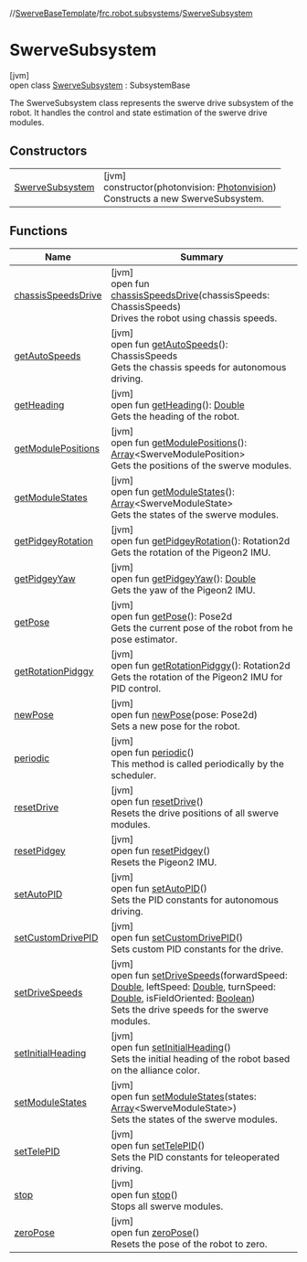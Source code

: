 //[SwerveBaseTemplate](../../../index.md)/[frc.robot.subsystems](../index.md)/[SwerveSubsystem](index.md)

# SwerveSubsystem

[jvm]\
open class [SwerveSubsystem](index.md) : SubsystemBase

The SwerveSubsystem class represents the swerve drive subsystem of the robot. It handles the control and state estimation of the swerve drive modules.

## Constructors

| | |
|---|---|
| [SwerveSubsystem](-swerve-subsystem.md) | [jvm]<br>constructor(photonvision: [Photonvision](../-photonvision/index.md))<br>Constructs a new SwerveSubsystem. |

## Functions

| Name | Summary |
|---|---|
| [chassisSpeedsDrive](chassis-speeds-drive.md) | [jvm]<br>open fun [chassisSpeedsDrive](chassis-speeds-drive.md)(chassisSpeeds: ChassisSpeeds)<br>Drives the robot using chassis speeds. |
| [getAutoSpeeds](get-auto-speeds.md) | [jvm]<br>open fun [getAutoSpeeds](get-auto-speeds.md)(): ChassisSpeeds<br>Gets the chassis speeds for autonomous driving. |
| [getHeading](get-heading.md) | [jvm]<br>open fun [getHeading](get-heading.md)(): [Double](https://kotlinlang.org/api/latest/jvm/stdlib/kotlin/-double/index.html)<br>Gets the heading of the robot. |
| [getModulePositions](get-module-positions.md) | [jvm]<br>open fun [getModulePositions](get-module-positions.md)(): [Array](https://kotlinlang.org/api/latest/jvm/stdlib/kotlin/-array/index.html)&lt;SwerveModulePosition&gt;<br>Gets the positions of the swerve modules. |
| [getModuleStates](get-module-states.md) | [jvm]<br>open fun [getModuleStates](get-module-states.md)(): [Array](https://kotlinlang.org/api/latest/jvm/stdlib/kotlin/-array/index.html)&lt;SwerveModuleState&gt;<br>Gets the states of the swerve modules. |
| [getPidgeyRotation](get-pidgey-rotation.md) | [jvm]<br>open fun [getPidgeyRotation](get-pidgey-rotation.md)(): Rotation2d<br>Gets the rotation of the Pigeon2 IMU. |
| [getPidgeyYaw](get-pidgey-yaw.md) | [jvm]<br>open fun [getPidgeyYaw](get-pidgey-yaw.md)(): [Double](https://kotlinlang.org/api/latest/jvm/stdlib/kotlin/-double/index.html)<br>Gets the yaw of the Pigeon2 IMU. |
| [getPose](get-pose.md) | [jvm]<br>open fun [getPose](get-pose.md)(): Pose2d<br>Gets the current pose of the robot from he pose estimator. |
| [getRotationPidggy](get-rotation-pidggy.md) | [jvm]<br>open fun [getRotationPidggy](get-rotation-pidggy.md)(): Rotation2d<br>Gets the rotation of the Pigeon2 IMU for PID control. |
| [newPose](new-pose.md) | [jvm]<br>open fun [newPose](new-pose.md)(pose: Pose2d)<br>Sets a new pose for the robot. |
| [periodic](periodic.md) | [jvm]<br>open fun [periodic](periodic.md)()<br>This method is called periodically by the scheduler. |
| [resetDrive](reset-drive.md) | [jvm]<br>open fun [resetDrive](reset-drive.md)()<br>Resets the drive positions of all swerve modules. |
| [resetPidgey](reset-pidgey.md) | [jvm]<br>open fun [resetPidgey](reset-pidgey.md)()<br>Resets the Pigeon2 IMU. |
| [setAutoPID](set-auto-p-i-d.md) | [jvm]<br>open fun [setAutoPID](set-auto-p-i-d.md)()<br>Sets the PID constants for autonomous driving. |
| [setCustomDrivePID](set-custom-drive-p-i-d.md) | [jvm]<br>open fun [setCustomDrivePID](set-custom-drive-p-i-d.md)()<br>Sets custom PID constants for the drive. |
| [setDriveSpeeds](set-drive-speeds.md) | [jvm]<br>open fun [setDriveSpeeds](set-drive-speeds.md)(forwardSpeed: [Double](https://kotlinlang.org/api/latest/jvm/stdlib/kotlin/-double/index.html), leftSpeed: [Double](https://kotlinlang.org/api/latest/jvm/stdlib/kotlin/-double/index.html), turnSpeed: [Double](https://kotlinlang.org/api/latest/jvm/stdlib/kotlin/-double/index.html), isFieldOriented: [Boolean](https://kotlinlang.org/api/latest/jvm/stdlib/kotlin/-boolean/index.html))<br>Sets the drive speeds for the swerve modules. |
| [setInitialHeading](set-initial-heading.md) | [jvm]<br>open fun [setInitialHeading](set-initial-heading.md)()<br>Sets the initial heading of the robot based on the alliance color. |
| [setModuleStates](set-module-states.md) | [jvm]<br>open fun [setModuleStates](set-module-states.md)(states: [Array](https://kotlinlang.org/api/latest/jvm/stdlib/kotlin/-array/index.html)&lt;SwerveModuleState&gt;)<br>Sets the states of the swerve modules. |
| [setTelePID](set-tele-p-i-d.md) | [jvm]<br>open fun [setTelePID](set-tele-p-i-d.md)()<br>Sets the PID constants for teleoperated driving. |
| [stop](stop.md) | [jvm]<br>open fun [stop](stop.md)()<br>Stops all swerve modules. |
| [zeroPose](zero-pose.md) | [jvm]<br>open fun [zeroPose](zero-pose.md)()<br>Resets the pose of the robot to zero. |
